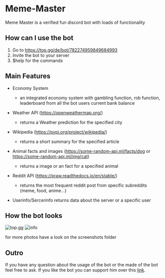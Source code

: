 # Meme-Master
Meme Master is a verified fun discord bot with loads of functionality

## How can I use the bot
1. Go to https://top.gg/de/bot/782274959849684993
2. Invite the bot to your server
3. $help for the commands

##  Main Features
- Economy System
  - an integrated economy system with gambling function, rob function, leaderboard from all the bot users current bank balance
  
- Weather API (https://openweathermap.org/)
  - returns a Weather prediction for the specified city
 
- Wikipedia (https://pypi.org/project/wikipedia/)
  - returns a short summary for the specified article

- Animal facts and images (https://some-random-api.ml/facts/dog or https://some-random-api.ml/img/cat)
  - returns a image or an fact for a specified animal

- Reddit API (https://praw.readthedocs.io/en/stable/)
  - returns the most frequent reddit post from specific subreddits (meme, food, anime...)

- Userinfo/Sercerinfo
  returns data about the server or a specific user
  
## How the bot looks
![top.gg](https://github.com/Wardason/Meme-Master/blob/master/Screenshots/topgg.PNG)
![info](https://github.com/Wardason/Meme-Master/blob/master/Screenshots/info.PNG)

for more photos have a look on the screenshots folder

## Outro 
If you have any question about the usage of the bot or the made of the bot feel free to ask. If you like the bot you can support him over this [link](https://top.gg/bot/782274959849684993/vote). 
  
